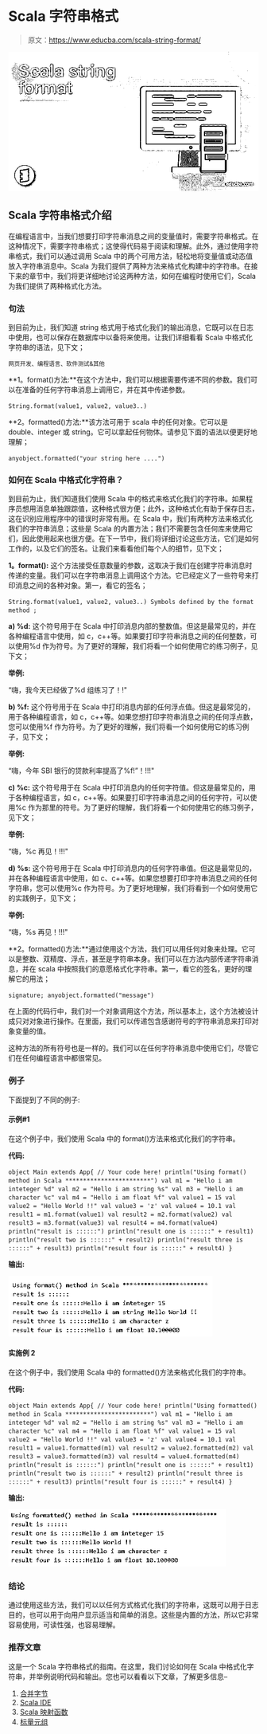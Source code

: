 # Scala 字符串格式

> 原文：<https://www.educba.com/scala-string-format/>

![Scala string format](img/3fe907519475c68f8a99d7c4e2e1a140.png)



## Scala 字符串格式介绍

在编程语言中，当我们想要打印字符串消息之间的变量值时，需要字符串格式。在这种情况下，需要字符串格式；这使得代码易于阅读和理解。此外，通过使用字符串格式，我们可以通过调用 Scala 中的两个可用方法，轻松地将变量值或动态值放入字符串消息中。Scala 为我们提供了两种方法来格式化构建中的字符串。在接下来的章节中，我们将更详细地讨论这两种方法，如何在编程时使用它们，Scala 为我们提供了两种格式化方法。

### 句法

到目前为止，我们知道 string 格式用于格式化我们的输出消息，它既可以在日志中使用，也可以保存在数据库中以备将来使用。让我们详细看看 Scala 中格式化字符串的语法，见下文；

<small>网页开发、编程语言、软件测试&其他</small>

**1。format()方法:**在这个方法中，我们可以根据需要传递不同的参数。我们可以在准备的任何字符串消息上调用它，并在其中传递参数。

`String.format(value1, value2, value3..)`

**2。formatted()方法:**该方法可用于 scala 中的任何对象。它可以是 double、integer 或 string。它可以拿起任何物体。请参见下面的语法以便更好地理解；

`anyobject.formatted("your string here ....")`

### 如何在 Scala 中格式化字符串？

到目前为止，我们知道我们使用 Scala 中的格式来格式化我们的字符串。如果程序员想用消息单独跟踪值，这种格式很方便；此外，这种格式化有助于保存日志，这在识别应用程序中的错误时非常有用。在 Scala 中，我们有两种方法来格式化我们的字符串消息；这些是 Scala 的内置方法；我们不需要包含任何库来使用它们，因此使用起来也很方便。在下一节中，我们将详细讨论这些方法，它们是如何工作的，以及它们的签名。让我们来看看他们每个人的细节，见下文；

**1。format():** 这个方法接受任意数量的参数，这取决于我们在创建字符串消息时传递的变量。我们可以在字符串消息上调用这个方法。它已经定义了一些符号来打印消息之间的各种对象。第一，看它的签名；

`String.format(value1, value2, value3..)
Symbols defined by the format method ;`

**a) %d:** 这个符号用于在 Scala 中打印消息内部的整数值。但这是最常见的，并在各种编程语言中使用，如 c，c++等。如果要打印字符串消息之间的任何整数，可以使用%d 作为符号。为了更好的理解，我们将看一个如何使用它的练习例子，见下文；

**举例:**

“嗨，我今天已经做了%d 组练习了！!"

**b) %f:** 这个符号用于在 Scala 中打印消息内部的任何浮点值。但这是最常见的，用于各种编程语言，如 c，c++等。如果您想打印字符串消息之间的任何浮点数，您可以使用%f 作为符号。为了更好的理解，我们将看一个如何使用它的练习例子，见下文；

**举例:**

“嗨，今年 SBI 银行的贷款利率提高了%f!”！!!!"

**c) %c:** 这个符号用于在 Scala 中打印消息内的任何字符值。但这是最常见的，用于各种编程语言，如 c，c++等。如果要打印字符串消息之间的任何字符，可以使用%c 作为那里的符号。为了更好的理解，我们将看一个如何使用它的练习例子，见下文；

**举例:**

“嗨，%c 再见！!!!"

**d) %s:** 这个符号用于在 Scala 中打印消息内的任何字符串值。但这是最常见的，并在各种编程语言中使用，如 c、c++等。如果您想要打印字符串消息之间的任何字符串，您可以使用%c 作为符号。为了更好地理解，我们将看到一个如何使用它的实践例子，见下文；

**举例:**

“嗨，%s 再见！!!!"

**2。formatted()方法:**通过使用这个方法，我们可以用任何对象来处理。它可以是整数、双精度、浮点，甚至是字符串本身。我们可以在方法内部传递字符串消息，并在 scala 中按照我们的意愿格式化字符串。第一，看它的签名，更好的理解它的用法；

`signature;
anyobject.formatted("message")`

在上面的代码行中，我们对一个对象调用这个方法，所以基本上，这个方法被设计成只对对象进行操作。在里面，我们可以传递包含感谢符号的字符串消息来打印对象变量的值。

这种方法的所有符号也是一样的。我们可以在任何字符串消息中使用它们，尽管它们在任何编程语言中都很常见。

### 例子

下面提到了不同的例子:

#### 示例#1

在这个例子中，我们使用 Scala 中的 format()方法来格式化我们的字符串。

**代码:**

`object Main extends App{
// Your code here!
println("Using format() method in Scala ************************")
val m1 = "Hello i am inteteger %d"
val m2 = "Hello i am string %s"
val m3 = "Hello i am character %c"
val m4 = "Hello i am float %f"
val value1 = 15
val value2 = "Hello World !!"
val value3 = 'z'
val value4 = 10.1
val result1 = m1.format(value1)
val result2 = m2.format(value2)
val result3 = m3.format(value3)
val result4 = m4.format(value4)
println("result is ::::::")
println("result one is ::::::" + result1)
println("result two is ::::::" + result2)
println("result three is ::::::" + result3)
println("result four is ::::::" + result4)
}`

**输出:**

![Scala string format output 1](img/058ba2020ff9841b9bd9cffa065fc212.png)



#### 实施例 2

在这个例子中，我们使用 Scala 中的 formatted()方法来格式化我们的字符串。

**代码:**

`object Main extends App{
// Your code here!
println("Using formatted() method in Scala ************************")
val m1 = "Hello i am inteteger %d"
val m2 = "Hello i am string %s"
val m3 = "Hello i am character %c"
val m4 = "Hello i am float %f"
val value1 = 15
val value2 = "Hello World !!"
val value3 = 'z'
val value4 = 10.1
val result1 = value1.formatted(m1)
val result2 = value2.formatted(m2)
val result3 = value3.formatted(m3)
val result4 = value4.formatted(m4)
println("result is ::::::")
println("result one is ::::::" + result1)
println("result two is ::::::" + result2)
println("result three is ::::::" + result3)
println("result four is ::::::" + result4)
}`

**输出:**

![Scala string format output 2](img/23b94b1e43cf4e72d4b1fdaf0b48635b.png)



### 结论

通过使用这些方法，我们可以以任何方式格式化我们的字符串，这既可以用于日志目的，也可以用于向用户显示适当和简单的消息。这些是内置的方法，所以它非常容易使用，可读性强，也容易理解。

### 推荐文章

这是一个 Scala 字符串格式的指南。在这里，我们讨论如何在 Scala 中格式化字符串，并举例说明代码和输出。您也可以看看以下文章，了解更多信息–

1.  [合并字节](https://www.educba.com/scala-byte/)
2.  [Scala IDE](https://www.educba.com/scala-ide/)
3.  [Scala 映射函数](https://www.educba.com/scala-map-function/)
4.  [标量元组](https://www.educba.com/scala-tuples/)





